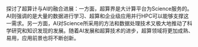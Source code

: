 探讨了超算计与AI的融合进展：一方面，超算界是大计算平台为Science服务的。AI则强调的是大量的数据进行学习、超算和企业级应用并行HPC可以能够支撑这一需求。另一方面，AI对Science所采用的方法和数据处理技术又极大地推动了科学研究和知识发现的发展。随着AI发展和超算技术的进步，超算领域将更加成熟、易用，应用前景也将不断创新。
